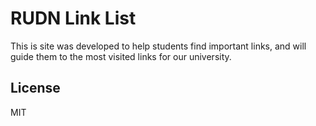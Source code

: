 # RUDN Link List

This is site was developed to help students find important links, and will guide them to the most visited links for our university.

## License

MIT
